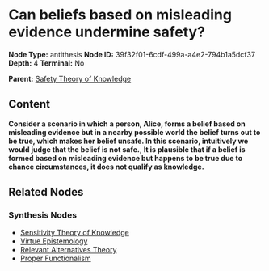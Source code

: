 # Can beliefs based on misleading evidence undermine safety?

**Node Type:** antithesis
**Node ID:** 39f32f01-6cdf-499a-a4e2-794b1a5dcf37
**Depth:** 4
**Terminal:** No

**Parent:** [Safety Theory of Knowledge](safety-theory-of-knowledge-synthesis-2f30e7ce-358e-4117-b81b-28bd81b1cf4b.md)

## Content

**Consider a scenario in which a person, Alice, forms a belief based on misleading evidence but in a nearby possible world the belief turns out to be true, which makes her belief unsafe. In this scenario, intuitively we would judge that the belief is not safe.**, **It is plausible that if a belief is formed based on misleading evidence but happens to be true due to chance circumstances, it does not qualify as knowledge.**

## Related Nodes

### Synthesis Nodes

- [Sensitivity Theory of Knowledge](sensitivity-theory-of-knowledge-synthesis-1407811d-c8d6-4d68-9795-dbcf4e71f174.md)
- [Virtue Epistemology](virtue-epistemology-synthesis-274fe4f0-8c7b-421e-9fcd-4aa7c67377b3.md)
- [Relevant Alternatives Theory](relevant-alternatives-theory-synthesis-7a7b9936-75b6-4839-871f-d995f72ace02.md)
- [Proper Functionalism](proper-functionalism-synthesis-1cd8cf99-e199-41c9-a41c-0464513045f7.md)
